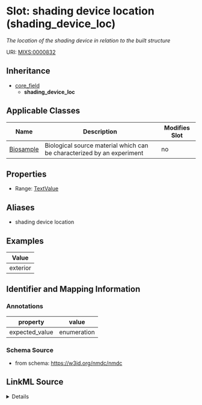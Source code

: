 # Slot: shading device location (shading_device_loc)


_The location of the shading device in relation to the built structure_



URI: [MIXS:0000832](https://w3id.org/mixs/0000832)




## Inheritance

* [core_field](core_field.md)
    * **shading_device_loc**





## Applicable Classes

| Name | Description | Modifies Slot |
| --- | --- | --- |
[Biosample](Biosample.md) | Biological source material which can be characterized by an experiment |  no  |







## Properties

* Range: [TextValue](TextValue.md)



## Aliases


* shading device location




## Examples

| Value |
| --- |
| exterior |

## Identifier and Mapping Information





### Annotations

| property | value |
| --- | --- |
| expected_value | enumeration || occurrence | 1 |



### Schema Source


* from schema: https://w3id.org/nmdc/nmdc




## LinkML Source

<details>
```yaml
name: shading_device_loc
annotations:
  expected_value:
    tag: expected_value
    value: enumeration
  occurrence:
    tag: occurrence
    value: '1'
description: The location of the shading device in relation to the built structure
title: shading device location
examples:
- value: exterior
from_schema: https://w3id.org/nmdc/nmdc
aliases:
- shading device location
rank: 1000
is_a: core field
string_serialization: '[exterior|interior]'
slot_uri: MIXS:0000832
multivalued: false
alias: shading_device_loc
domain_of:
- Biosample
range: TextValue

```
</details>